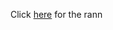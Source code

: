 Click [here](http://www.india.com/travel/articles/rann-of-kutch-8-pictures-that-will-make-you-want-to-go-there-right-away/) for the rann
